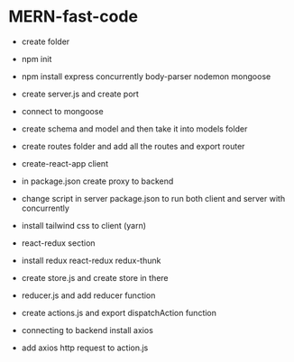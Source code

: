 # MERN-fast-code

- create folder
- npm init
- npm install express concurrently body-parser nodemon mongoose
- create server.js and create port
- connect to mongoose
- create schema and model and then take it into models folder
- create routes folder and add all the routes and export router

- create-react-app client
- in package.json create proxy to backend
- change script in server package.json to run both client and server with concurrently

- install tailwind css to client (yarn)

- react-redux section
- install redux react-redux redux-thunk
- create store.js and create store in there
- reducer.js and add reducer function
- create actions.js and export dispatchAction function

- connecting to backend install axios
- add axios http request to action.js
